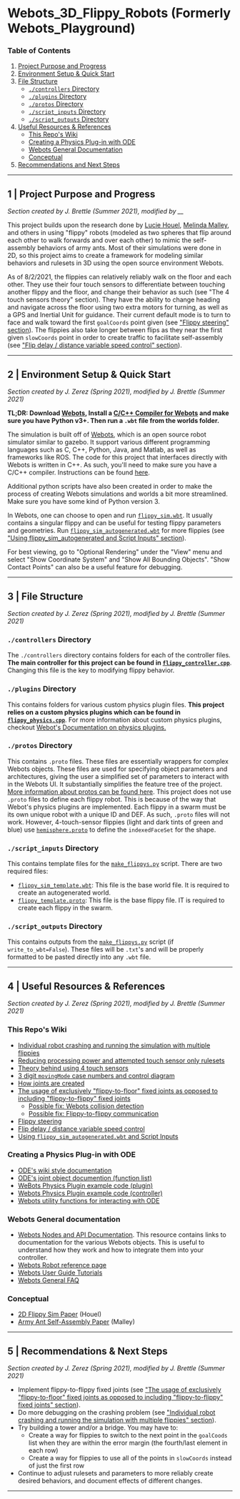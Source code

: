 # Webots_3D_Flippy_Robots (Formerly Webots_Playground)

### Table of Contents

1. [Project Purpose and Progress](https://github.com/julesbrettle/Webots_3D_Flippy_Robots/blob/main/README.md#1--project-purpose-and-progress)
2. [Environment Setup & Quick Start](https://github.com/julesbrettle/Webots_3D_Flippy_Robots/blob/main/README.md#2--environment-setup--quick-start)
3. [File Structure](https://github.com/julesbrettle/Webots_3D_Flippy_Robots/blob/main/README.md#3--file-structure)
    - [`./controllers` Directory](https://github.com/julesbrettle/Webots_3D_Flippy_Robots/blob/main/README.md#controllers-directory)
    - [`./plugins` Directory](https://github.com/julesbrettle/Webots_3D_Flippy_Robots/blob/main/README.md#plugins-directory)
    - [`./protos` Directory](https://github.com/julesbrettle/Webots_3D_Flippy_Robots/blob/main/README.md#protos-directory)
    - [`./script_inputs` Directory](https://github.com/julesbrettle/Webots_3D_Flippy_Robots/blob/main/README.md#script_inputs-directory)
    - [`./script_outputs` Directory](https://github.com/julesbrettle/Webots_3D_Flippy_Robots/blob/main/README.md#script_outputs-directory)
4. [Useful Resources & References](https://github.com/julesbrettle/Webots_3D_Flippy_Robots/blob/main/README.md#4--useful-resources--references)
    - [This Repo's Wiki](https://github.com/julesbrettle/Webots_3D_Flippy_Robots/blob/main/README.md#this-repos-wiki)
    - [Creating a Physics Plug-in with ODE](https://github.com/julesbrettle/Webots_3D_Flippy_Robots/blob/main/README.md#creating-a-physics-plug-in-with-ode)
    - [Webots General Documentation](https://github.com/julesbrettle/Webots_3D_Flippy_Robots/blob/main/README.md#creating-a-physics-plug-in-with-ode)
    - [Conceptual](https://github.com/julesbrettle/Webots_3D_Flippy_Robots/blob/main/README.md#conceptual)
5. [Recommendations and Next Steps](https://github.com/julesbrettle/Webots_3D_Flippy_Robots/blob/main/README.md#5--recommendations--next-steps)

---

## 1 | Project Purpose and Progress

*Section created by J. Brettle (Summer 2021), modified by __*

This project builds upon the research done by [Lucie Houel](https://ssr.seas.harvard.edu/files/ssr/files/phdthesis2020malley.pdf), [Melinda Malley](https://ssr.seas.harvard.edu/files/ssr/files/phdthesis2020malley.pdf), and others in using "flippy" robots (modeled as two spheres that flip around each other to walk forwards and over each other) to mimic the self-assembly behaviors of army ants. Most of their simulations were done in  2D, so this project aims to create a framework for modeling similar behaviors and rulesets in 3D using the open source environment Webots. 

As of 8/2/2021, the flippies can relatively reliably walk on the floor and each other. They use their four touch sensors to differentiate between touching another flippy and the floor, and change their behavior as such (see "The 4 touch sensors theory" section). They have the ability to change heading and navigate across the floor using two extra motors for turning, as well as a GPS and Inertial Unit for guidance. Their current default mode is to turn to face and walk toward the first `goalCoords` point given (see ["Flippy steering" section](https://github.com/julesbrettle/Webots_3D_Flippy_Robots/wiki#flippy-steering)). The flippies also take longer between flips as they near the first given `slowCoords` point in order to create traffic to facilitate self-assembly (see ["Flip delay / distance variable speed control" section](https://github.com/julesbrettle/Webots_3D_Flippy_Robots/wiki#flip-delay--distance-variable-speed-control)). 

---

## 2 | Environment Setup & Quick Start

*Section created by J. Zerez (Spring 2021), modified by J. Brettle (Summer 2021)*

**TL;DR: Download [Webots](https://cyberbotics.com/), Install a [C/C++ Compiler for Webots](https://cyberbotics.com/doc/guide/using-cpp) and make sure you have Python v3+. Then run a `.wbt` file from the worlds folder.**

The simulation is built off of [Webots](https://cyberbotics.com/), which is an open source robot simulator similar to gazebo. It support various different programming languages such as C, C++, Python, Java, and Matlab, as well as frameworks like ROS. The code for this project that interfaces directly with Webots is written in C++. As such, you'll need to make sure you have a C/C++ compiler. Instructions can be found [here](https://cyberbotics.com/doc/guide/using-cpp).

Additional python scripts have also been created in order to make the process of creating Webots simulations and worlds a bit more streamlined. Make sure you have some kind of Python version 3.

In Webots, one can choose to open and run [`flippy_sim.wbt`](/worlds/flippy_sim.wbt). It usually contains a singular flippy and can be useful for testing flippy parameters and geometries. Run [`flippy_sim_autogenerated.wbt`](/worlds/flippy_sim_autogenerated.wbt) for more flippies (see ["Using flippy_sim_autogenerated and Script Inputs" section](https://github.com/julesbrettle/Webots_3D_Flippy_Robots/wiki#using-flippy_sim_autogeneratedwbt-and-script-inputs)).

For best viewing, go to "Optional Rendering" under the "View" menu and select "Show Coordinate System" and "Show All Bounding Objects". "Show Contact Points" can also be a useful feature for debugging. 

---

## 3 | File Structure

*Section created by J. Zerez (Spring 2021), modified by J. Brettle (Summer 2021)*

### `./controllers` Directory

The `./controllers` directory contains folders for each of the controller files. **The main controller for this project can be found in [`flippy_controller.cpp`](controllers/flippy_controller/flippy_controller.cpp)**. Changing this file is the key to modifying flippy behavior.

### `./plugins` Directory

This contains folders for various custom physics plugin files. **This project relies on a custom physics plugins which can be found in [`flippy_physics.cpp`](/plugins/physics/flippy_physics/flippy_physics.cpp)**. For more information about custom physics plugins, checkout [Webot's Documentation on physics plugins.](https://cyberbotics.com/doc/reference/physics-plugin)

### `./protos` Directory

This contains `.proto` files. These files are essentially wrappers for complex Webots objects. These files are used for specifying object parameters and architectures, giving the user a simplified set of parameters to interact with in the Webots UI. It substantially simplifies the feature tree of the project. [More information about protos can be found here](https://cyberbotics.com/doc/guide/tutorial-7-your-first-proto). This project does not use `.proto` files to define each flippy robot. This is because of the way that Webot's physics plugins are implemented. Each flippy in a swarm must be its own unique robot with a unique ID and DEF. As such, `.proto` files will not work. However, 4-touch-sensor flippies (light and dark tints of green and blue) use [`hemisphere.proto`](/protos/hemisphere.proto) to define the `indexedFaceSet` for the shape.

### `./script_inputs` Directory

This contains template files for the [`make_flippys.py`](/make_flippys.py) script. There are two required files:

- [`flippy_sim_template.wbt`](/script_inputs/flippy_sim_template.wbt): This file is the base world file. It is required to create an autogenerated world.
- [`flippy_template.proto`](/script_inputs/flippy_template.proto): This file is the base flippy file. IT is required to create each flippy in the swarm.

### `./script_outputs` Directory

This contains outputs from the [`make_flippys.py`](/make_flippys.py) script (if `write_to_wbt=False`). These files will be `.txt`'s and will be properly formatted to be pasted directly into any `.wbt` file.

---

## 4 | Useful Resources & References

*Section created by J. Zerez (Spring 2021), modified by J. Brettle (Summer 2021)*

### This Repo's Wiki

- [Individual robot crashing and running the simulation with multiple flippies](https://github.com/julesbrettle/Webots_3D_Flippy_Robots/wiki#individual-robot-crashing-and-running-the-simulation-with-multiple-flippies)
- [Reducing processing power and attempted touch sensor only rulesets](https://github.com/julesbrettle/Webots_3D_Flippy_Robots/wiki#reducing-processing-power-and-attempted-touch-sensor-only-rulesets)
- [Theory behind using 4 touch sensors](https://github.com/julesbrettle/Webots_3D_Flippy_Robots/wiki#theory-behind-using-4-touch-sensors)
- [3 digit `movingMode` case numbers and control diagram](https://github.com/julesbrettle/Webots_3D_Flippy_Robots/wiki#3-digit-movingmode-case-numbers-and-control-diagram)
- [How joints are created](https://github.com/julesbrettle/Webots_3D_Flippy_Robots/wiki#how-joints-are-created)
- [The usage of exclusively "flippy-to-floor" fixed joints as opposed to including "flippy-to-flippy" fixed joints](https://github.com/julesbrettle/Webots_3D_Flippy_Robots/wiki#the-usage-of-exclusively-flippy-to-floor-fixed-joints-as-opposed-to-including-flippy-to-flippy-fixed-joints)
    - [Possible fix: Webots collision detection](https://github.com/julesbrettle/Webots_3D_Flippy_Robots/wiki#possible-fix-webots-collision-detection)
    - [Possible fix: Flippy-to-flippy communication](https://github.com/julesbrettle/Webots_3D_Flippy_Robots/wiki#possible-fix-flippy-to-flippy-communication)
- [Flippy steering](https://github.com/julesbrettle/Webots_3D_Flippy_Robots/wiki#flippy-steering)
- [Flip delay / distance variable speed control](https://github.com/julesbrettle/Webots_3D_Flippy_Robots/wiki#flip-delay--distance-variable-speed-control)
- [Using `flippy_sim_autogenerated.wbt` and Script Inputs](https://github.com/julesbrettle/Webots_3D_Flippy_Robots/wiki#using-flippy_sim_autogeneratedwbt-and-script-inputs)

### Creating a Physics Plug-in with ODE

- [ODE's wiki style documentation](http://ode.org/wiki/index.php?title=Manual)
- [ODE's joint object documention (function list)](http://opende.sourceforge.net/docs/group__joints.html)
- [WeBots Physics Plugin example code (plugin)](https://github.com/cyberbotics/webots/blob/released/projects/samples/howto/plugins/physics/flying_mybot/flying_mybot.c)
- [Webots Physics Plugin example code (controller)](https://github.com/cyberbotics/webots/blob/released/projects/samples/howto/controllers/physics/physics.c)
- [Webots utility functions for interacting with ODE](https://www.cyberbotics.com/doc/reference/utility-functions)

### Webots General documentation

- [Webots Nodes and API Documentation](https://cyberbotics.com/doc/reference/nodes-and-api-functions?tab-language=c++). This resource contains links to documentation for the various Webots objects. This is useful to understand how they work and how to integrate them into your controller.
- [Webots Robot reference page](https://cyberbotics.com/doc/reference/robot?tab-language=c++)
- [Webots User Guide Tutorials](https://cyberbotics.com/doc/guide/tutorials)
- [Webots General FAQ](https://cyberbotics.com/doc/guide/general-faq)

### Conceptual

- [2D Flippy Sim Paper](https://ssr.seas.harvard.edu/files/ssr/files/phdthesis2020malley.pdf) (Houel)
- [Army Ant Self-Assembly Paper](https://ssr.seas.harvard.edu/files/ssr/files/phdthesis2020malley.pdf) (Malley)

---

## 5 | Recommendations & Next Steps

*Section created by J. Zerez (Spring 2021), modified by J. Brettle (Summer 2021)*

- Implement flippy-to-flippy fixed joints (see ["The usage of exclusively "flippy-to-floor" fixed joints as opposed to including "flippy-to-flippy" fixed joints" section](https://github.com/julesbrettle/Webots_3D_Flippy_Robots/wiki#the-usage-of-exclusively-flippy-to-floor-fixed-joints-as-opposed-to-including-flippy-to-flippy-fixed-joints)).
- Do more debugging on the crashing problem (see ["Individual robot crashing and running the simulation with multiple flippies" section](https://github.com/julesbrettle/Webots_3D_Flippy_Robots/wiki#individual-robot-crashing-and-running-the-simulation-with-multiple-flippies)).
- Try building a tower and/or a bridge. You may have to:
    - Create a way for flippies to switch to the next point in the `goalCoods` list when they are within the error margin (the fourth/last element in each row)
    - Create a way for flippies to use all of the points in `slowCoords` instead of just the first row
- Continue to adjust rulesets and parameters to more reliably create desired behaviors, and document effects of different changes.

---
